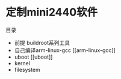 # 定制mini2440软件

目录

* 前提 buildroot系列工具
* 自己编译arm-linux-gcc [[arm-linux-gcc]]
* uboot [[uboot]]
* kernel
* filesystem 